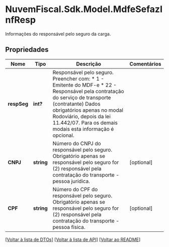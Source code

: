 # NuvemFiscal.Sdk.Model.MdfeSefazInfResp
Informações do responsável pelo seguro da carga.

## Propriedades

Nome | Tipo | Descrição | Comentários
------------ | ------------- | ------------- | -------------
**respSeg** | **int?** | Responsável pelo seguro.  Preencher com:  * 1 - Emitente do MDF-e  * 22 - Responsável pela contratação do serviço de transporte (contratante)  Dados obrigatórios apenas no modal Rodoviário, depois da lei 11.442/07. Para os demais modais esta informação é opcional. | 
**CNPJ** | **string** | Número do CNPJ do responsável pelo seguro.  Obrigatório apenas se responsável pelo seguro for (2) responsável pela contratação do transporte - pessoa jurídica. | [optional] 
**CPF** | **string** | Número do CPF do responsável pelo seguro.  Obrigatório apenas se responsável pelo seguro for (2) responsável pela contratação do transporte - pessoa física. | [optional] 

[[Voltar à lista de DTOs]](../README.md#documentation-for-models) [[Voltar à lista de API]](../README.md#documentation-for-api-endpoints) [[Voltar ao README]](../README.md)

